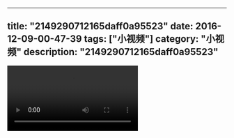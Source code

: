
---
title: "2149290712165daff0a95523"
date: 2016-12-09-00-47-39
tags: ["小视频"]
category: "小视频"
description: "2149290712165daff0a95523"
---
<video src="http://ohtsqip0g.bkt.clouddn.com/2149290712165daff0a95523.mp4" controls="controls"></video>

